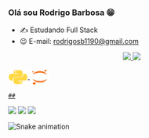 ### Olá sou Rodrigo Barbosa 😁

- ✍ Estudando Full Stack
- 😉 E-mail: rodrigosb1190@gmail.com

<div align="center">
  <a href="https://github.com/digosb">
  <img height="180em" src="https://github-readme-stats.vercel.app/api?username=digosb&show_icons=true&theme=dark&include_all_commits=true&count_private=true"/>
  <img height="180em" src="https://github-readme-stats.vercel.app/api/top-langs/?username=digosb&layout=compact&langs_count=7&theme=dark"/>
</div>

  <div style="display: inline_block"><br>
  <img align="center" alt="digo-Js" height="30" width="40" src="https://raw.githubusercontent.com/devicons/devicon/master/icons/python/python-plain.svg">
  <img align="center" alt="digo-Mysql" height="30" width="40" src="https://raw.githubusercontent.com/devicons/devicon/master/icons/jupyter/jupyter-plain.svg">


</div>
  
    ##
 
<div> 
  <a href="https://www.instagram.com/rodrigosb_01/" target="_blank"><img src="https://img.shields.io/badge/-Instagram-%23E4405F?style=for-the-badge&logo=instagram&logoColor=white" target="_blank"></a>
  <a href = "mailto:rodrigosb1190@gmail.com"><img src="https://img.shields.io/badge/-Gmail-%23333?style=for-the-badge&logo=gmail&logoColor=white" target="_blank"></a>
  <a href="https://www.linkedin.com/in/rodrigo-barbosa-341a5a111/" target="_blank"><img src="https://img.shields.io/badge/-LinkedIn-%230077B5?style=for-the-badge&logo=linkedin&logoColor=white" target="_blank"></a> 
  
  ![Snake animation](https://github.com/digosb/digosb/blob/output/github-contribution-grid-snake.svg)
  
</div>
